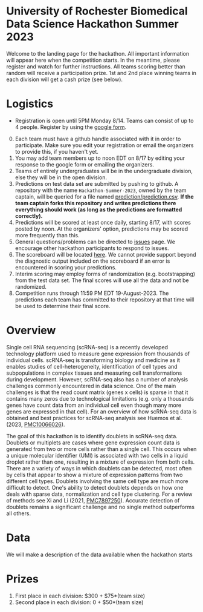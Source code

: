 # University of Rochester Biomedical Data Science Hackathon Summer 2023
Welcome to the landing page for the hackathon. All important information will appear here when the competition starts. In the meantime, please register and watch for further instructions. All teams scoring better than random will receive a participation prize. 1st and 2nd place winning teams in each division will get a cash prize (see below).

# Logistics

- Registration is open until 5PM Monday 8/14.  Teams can consist of up to 4 people. Register by using the [google form](https://docs.google.com/forms/d/e/1FAIpQLSdQbzq6q0RfRz4E9-r0cDUTW9a7YsMDyCOyuEtqcZaLpq0Omg/viewform). 
0.   Each team must have a github handle associated with it in order to participate.  Make sure you edit your registration or email the organizers to provide this, if you haven't yet.
1.   You may add team members up
to noon EDT on 8/17 by editing your response to the google form or emailing the organizers.
2.  Teams of entirely undergraduates will be in the undergraduate
division, else they will be in the open division.
3.  Predictions on test data set are submitted by pushing to
    github.  A repository with the name `Hackathon-Summer-2023`,
    owned by the team captain, will
    be queried for a file named [prediction/prediction.csv](prediction/prediction.csv).  **If the team captain forks this
    repository and writes predictions there everything should work
    (as long as the predictions are formatted correctly).**
2.  Predictions will be scored at least once daily, starting 8/17, with
    scores posted by noon.  At
    the organizers' option, predictions may be scored more frequently
    than this.
2.  General questions/problems can be directed to [issues](https://github.com/Rochester-Biomedical-DS/Hackathon-Summer-2023/issues) page.  We encourage other hackathon participants to respond to issues.
3.  The scoreboard will be located
    [here](docs/Leaderboard.md).
    <!--[here](https://rochester-biomedical-ds.github.io/Hackathon-Summer-2023/Leaderboard.html)-->
    We  cannot provide support
    beyond the diagnostic output included on the scoreboard if an error is
    encountered in scoring your predictions.
5.  Interim scoring may employ forms of randomization (e.g. bootstrapping) from the test data set.  The final scores will use all the data and not be randomized.
4.  Competition runs through 11:59 PM EDT 19-August-2023.  The predictions each team has committed to their repository at that time will be used to determine their final score.

# Overview
Single cell RNA sequencing (scRNA-seq) is a recently developed technology platform used to measure gene expression from thousands of individual cells. scRNA-seq is transforming biology and medicine as it enables studies of cell-heterogeneity, identification of cell types and subpopulations in complex tissues and measuring cell transformations during development. However, scRNA-seq also has a number of analysis challenges commonly encountered in data science. One of the main challenges is that the read count matrix (genes x cells) is sparse in that it contains many zeros due to technological limitations (e.g. only a thousands genes have count data from an individual cell even though many more genes are expressed in that cell). For an overview of how scRNA-seq data is obtained and best practices for scRNA-seq analysis see Huemos et al. (2023, [PMC10066026](https://www.nature.com/articles/s41576-023-00586-w)).

The goal of this hackathon is to identify doublets in scRNA-seq data. Doublets or multiplets are cases where gene expression count data is generated from two or more cells rather than a single cell. This occurs when a unique molecular identifier (UMI) is associated with two cells in a liquid droplet rather than one, resulting in a mixture of expression from both cells. There are a variety of ways in which doublets can be detected, most often by cells that appear to show a mixture of expression patterns from two different cell types. Doublets involving the same cell type are much more difficult to detect. One's ability to detect doublets depends on how one deals with sparse data, normalization and cell type clustering. For a review of methods see Xi and Li (2021, [PMC7897250](https://doi.org/10.1016/j.cels.2020.11.008)). Accurate detection of doublets remains a significant challenge and no single method outperforms all others.

# Data
We will make a description of the data available when the hackathon starts

   # Prizes
1.  First place in each division: $300 + $75*(team size)
2.  Second place in each division: 0 + $50*(team size)
  
